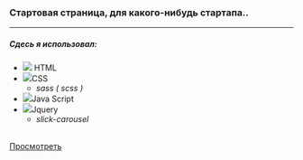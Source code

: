 ### Стартовая страница, для какого-нибудь стартапа..
___

##### _Cдесь я использовал:_

* ![](html5.png) HTML
* ![](css.png)CSS
  * _sass ( scss )_
* ![](java-script.png)Java Script
* ![](jquery.png)Jquery
  * _slick-carousel_
  <br>
[Просмотреть](https://rizvandev.github.io/AXIT/)
